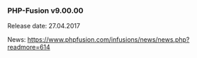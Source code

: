 ### PHP-Fusion v9.00.00
Release date: 27.04.2017

News: https://www.phpfusion.com/infusions/news/news.php?readmore=614
